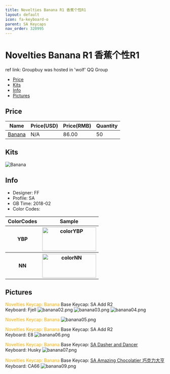 ```yaml
---
title: Novelties Banana R1 香蕉个性R1
layout: default
icon: fa-keyboard-o
parent: SA Keycaps
nav_order: 320995
---
```


# Novelties Banana R1 香蕉个性R1

ref link: Groupbuy was hosted in 'wolf' QQ Group  

* [Price](#price)
* [Kits](#kits)
* [Info](#info)
* [Pictures](#pictures)

## Price

| Name          | Price(USD)    | Price(RMB)  | Quantity |
| ------------- | ------------- | ----------- | -------- |
|[Banana](#banana)|N/A|86.00|50|

## Kits
<img src="{{ 'assets/images/sa-keycaps/noveltiesbananar1/kits_pics/banana.jpeg' | relative_url }}" alt="Banana" class="image featured">

## Info
* Designer: FF
* Profile: SA 
* GB Time: 2018-02
* Color Codes:  
<table style="width:100%">
  <tr>
    <th>ColorCodes</th>
    <th>Sample</th>
  </tr>
  <tr>
    <th>YBP</th>
    <th><img src="{{ 'assets/images/sa-keycaps/SP_ColorCodes/abs/SP_Abs_ColorCodes_YBP.png' | relative_url }}" alt="colorYBP" height="75" width="170"></th>
  </tr>
  <tr>
    <th>NN</th>
    <th><img src="{{ 'assets/images/sa-keycaps/SP_ColorCodes/abs/SP_Abs_ColorCodes_NN.png' | relative_url }}" alt="colorNN" height="75" width="170"></th>
  </tr>
</table>

## Pictures
<font color="#ffac00">Novelties Keycap: Banana</font>
Base Keycap: SA Add R2  
Keyboard: Fjell
<img src="{{ 'assets/images/sa-keycaps/noveltiesbananar1/rendering_pics/banana02.png' | relative_url }}" alt="banana02.png" class="image featured">
<img src="{{ 'assets/images/sa-keycaps/noveltiesbananar1/rendering_pics/banana03.png' | relative_url }}" alt="banana03.png" class="image featured">
<img src="{{ 'assets/images/sa-keycaps/noveltiesbananar1/rendering_pics/banana04.png' | relative_url }}" alt="banana04.png" class="image featured">

<font color="#ffac00">Novelties Keycap: Banana</font>
<img src="{{ 'assets/images/sa-keycaps/noveltiesbananar1/rendering_pics/banana05.png' | relative_url }}" alt="banana05.png" class="image featured">

<font color="#ffac00">Novelties Keycap: Banana</font>
Base Keycap: SA Add R2  
Keyboard: E8
<img src="{{ 'assets/images/sa-keycaps/noveltiesbananar1/rendering_pics/banana06.png' | relative_url }}" alt="banana06.png" class="image featured">

<font color="#ffac00">Novelties Keycap: Banana</font>
Base Keycap: [SA Dasher and Dancer](https://matrixzj.github.io/2018/06/06/sa-dasher-dancer.html)  
Keyboard: Husky
<img src="{{ 'assets/images/sa-keycaps/noveltiesbananar1/rendering_pics/banana07.png' | relative_url }}" alt="banana07.png" class="image featured">

<font color="#ffac00">Novelties Keycap: Banana</font>
Base Keycap: [SA Amazing Chocolatier 巧克力大亨](https://matrixzj.github.io/2018/06/06/sa-amazing-chocolatier.html)  
Keyboard: CA66
<img src="{{ 'assets/images/sa-keycaps/noveltiesbananar1/rendering_pics/banana09.png' | relative_url }}" alt="banana09.png" class="image featured">
